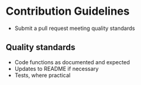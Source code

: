 # Contribution Guidelines

- Submit a pull request meeting quality standards

## Quality standards

- Code functions as documented and expected
- Updates to README if necessary
- Tests, where practical
